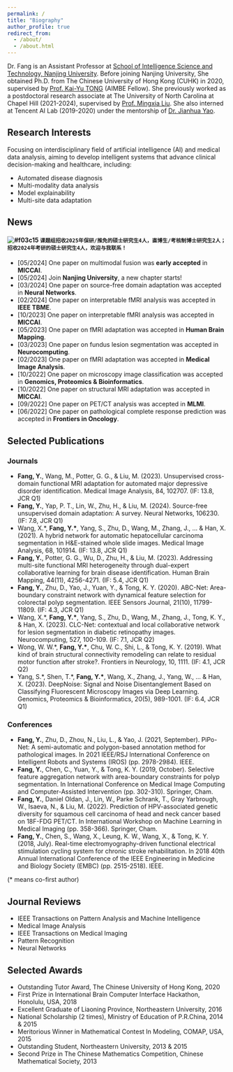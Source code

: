 ```yaml
---
permalink: /
title: "Biography"
author_profile: true
redirect_from: 
  - /about/
  - /about.html
---
```


Dr. Fang is an Assistant Professor at [School of Intelligence Science and Technology, Nanjing University](https://is.nju.edu.cn/main.htm/). Before joining Nanjing University, She obtained Ph.D. from The Chinese University of Hong Kong (CUHK) in 2020, supervised by [Prof. Kai-Yu TONG](https://www.bme.cuhk.edu.hk/kytong/Profile.html) (AIMBE Fellow). She previously worked as a postdoctoral research associate at The University of North Carolina at Chapel Hill (2021-2024), supervised by [Prof. Mingxia Liu](https://mingxia.web.unc.edu/). She also interned at Tencent AI Lab (2019-2020) under the mentorship of [Dr. Jianhua Yao](https://scholar.google.com/citations?user=3bQwlCQAAAAJ&hl=en).

Research Interests
------
Focusing on interdisciplinary field of artificial intelligence (AI) and medical data analysis, aiming to develop intelligent systems that advance clinical decision-making and healthcare, including:  
- Automated disease diagnosis  
- Multi-modality data analysis
- Model explainability  
- Multi-site data adaptation  

News
------
#### ![#f03c15](https://placehold.co/15x15/f03c15/f03c15.png) `课题组招收2025年保研/推免的硕士研究生4人，直博生/考核制博士研究生2人；招收2024年考研的硕士研究生4人，欢迎与我联系！`  
- [05/2024] One paper on multimodal fusion was **early accepted** in **MICCAI**.
- [05/2024] Join **Nanjing University**, a new chapter starts!
- [03/2024] One paper on source-free domain adaptation was accepted in **Neural Networks**.
- [02/2024] One paper on interpretable fMRI analysis was accepted in **IEEE TBME**.
- [10/2023] One paper on interpretable fMRI analysis was accepted in **MICCAI**.
- [05/2023] One paper on fMRI adaptation was accepted in **Human Brain Mapping**.
- [03/2023] One paper on fundus lesion segmentation was accepted in **Neurocomputing**.
- [02/2023] One paper on fMRI adaptation was accepted in **Medical Image Analysis**.
- [10/2022] One paper on microscopy image classification was accepted in **Genomics, Proteomics & Bioinformatics**.
- [10/2022] One paper on structural MRI adaptation was accepted in **MICCAI**. 
- [09/2022] One paper on PET/CT analysis was accepted in **MLMI**.
- [06/2022] One paper on pathological complete response prediction was accepted in **Frontiers in Oncology**.

Selected Publications
------
### Journals
- **Fang, Y.**, Wang, M., Potter, G. G., & Liu, M. (2023). Unsupervised cross-domain functional MRI adaptation for automated major depressive disorder identification. Medical Image Analysis, 84, 102707. (IF: 13.8, JCR Q1)
- **Fang, Y.**, Yap, P. T., Lin, W., Zhu, H., & Liu, M. (2024). Source-free unsupervised domain adaptation: A survey. Neural Networks, 106230. (IF: 7.8, JCR Q1)
- Wang, X.\*, **Fang, Y.\***, Yang, S., Zhu, D., Wang, M., Zhang, J., ... & Han, X. (2021). A hybrid network for automatic hepatocellular carcinoma segmentation in H&E-stained whole slide images. Medical Image Analysis, 68, 101914. (IF: 13.8, JCR Q1)
- **Fang, Y.**, Potter, G. G., Wu, D., Zhu, H., & Liu, M. (2023). Addressing multi-site functional MRI heterogeneity through dual-expert collaborative learning for brain disease identification. Human Brain Mapping, 44(11), 4256-4271. (IF: 5.4, JCR Q1)
- **Fang, Y.**, Zhu, D., Yao, J., Yuan, Y., & Tong, K. Y. (2020). ABC-Net: Area-boundary constraint network with dynamical feature selection for colorectal polyp segmentation. IEEE Sensors Journal, 21(10), 11799-11809. (IF: 4.3, JCR Q1)
- Wang, X.\*, **Fang, Y.\***, Yang, S., Zhu, D., Wang, M., Zhang, J., Tong, K. Y., & Han, X. (2023). CLC-Net: contextual and local collaborative network for lesion segmentation in diabetic retinopathy images. Neurocomputing, 527, 100-109. (IF: 7.1, JCR Q2)
- Wong, W. W.\*, **Fang, Y.\***, Chu, W. C., Shi, L., & Tong, K. Y. (2019). What kind of brain structural connectivity remodeling can relate to residual motor function after stroke?. Frontiers in Neurology, 10, 1111. (IF: 4.1, JCR Q2)
- Yang, S.\*, Shen, T.\*, **Fang, Y.\***, Wang, X., Zhang, J., Yang, W., ... & Han, X. (2023). DeepNoise: Signal and Noise Disentanglement Based on Classifying Fluorescent Microscopy Images via Deep Learning. Genomics, Proteomics & Bioinformatics, 20(5), 989-1001. (IF: 6.4, JCR Q1)

### Conferences
- **Fang, Y.**, Zhu, D., Zhou, N., Liu, L., & Yao, J. (2021, September). PiPo-Net: A semi-automatic and polygon-based annotation method for pathological images. In 2021 IEEE/RSJ International Conference on Intelligent Robots and Systems (IROS) (pp. 2978-2984). IEEE.
- **Fang, Y.**, Chen, C., Yuan, Y., & Tong, K. Y. (2019, October). Selective feature aggregation network with area-boundary constraints for polyp segmentation. In International Conference on Medical Image Computing and Computer-Assisted Intervention (pp. 302-310). Springer, Cham.
- **Fang, Y.**, Daniel Oldan, J., Lin, W., Parke Schrank, T., Gray Yarbrough, W., Isaeva, N., & Liu, M. (2022). Prediction of HPV-associated genetic diversity for squamous cell carcinoma of head and neck cancer based on 18F-FDG PET/CT. In International Workshop on Machine Learning in Medical Imaging (pp. 358-366). Springer, Cham.
- **Fang, Y.**, Chen, S., Wang, X., Leung, K. W., Wang, X., & Tong, K. Y. (2018, July). Real-time electromyography-driven functional electrical stimulation cycling system for chronic stroke rehabilitation. In 2018 40th Annual International Conference of the IEEE Engineering in Medicine and Biology Society (EMBC) (pp. 2515-2518). IEEE.

(\* means co-first author)

Journal Reviews
------
- IEEE Transactions on Pattern Analysis and Machine Intelligence
- Medical Image Analysis
- IEEE Transactions on Medical Imaging
- Pattern Recognition
- Neural Networks

Selected Awards
------
- Outstanding Tutor Award, The Chinese University of Hong Kong, 2020 
- First Prize in International Brain Computer Interface Hackathon, Honolulu, USA, 2018 
- Excellent Graduate of Liaoning Province, Northeastern University, 2016 
- National Scholarship (2 times), Ministry of Education of P.R.China, 2014 & 2015 
- Meritorious Winner in Mathematical Contest In Modeling, COMAP, USA, 2015 
- Outstanding Student, Northeastern University, 2013 & 2015 
- Second Prize in The Chinese Mathematics Competition, Chinese Mathematical Society, 2013


